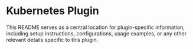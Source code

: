 # Kubernetes Plugin

This README serves as a central location for plugin-specific information, including setup instructions, configurations, usage examples, or any other relevant details specific to this plugin.
